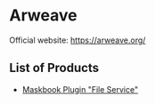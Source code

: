# Arweave

Official website: https://arweave.org/

## List of Products

- [Maskbook Plugin "File Service"](file-service)
